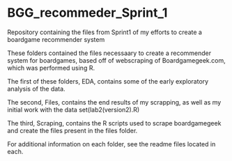 # BGG_recommeder_Sprint_1
Repository containing the files from Sprint1 of my efforts to create a boardgame recommender system



These folders contained the files necessaary to create a recommender system for 
boardgames, based off of webscraping of Boardgamegeek.com, which was performed 
using R.

The first of these folders, EDA, contains some of the early exploratory analysis of the data.  

The second, Files, contains the end results of my scrapping, as well as my initial work with the data set(lab2(version2).R)

The third, Scraping, contains the R scripts used to scrape boardgamegeek and 
create the files present in the files folder.

For additional information on each folder, see the readme files located in each.
